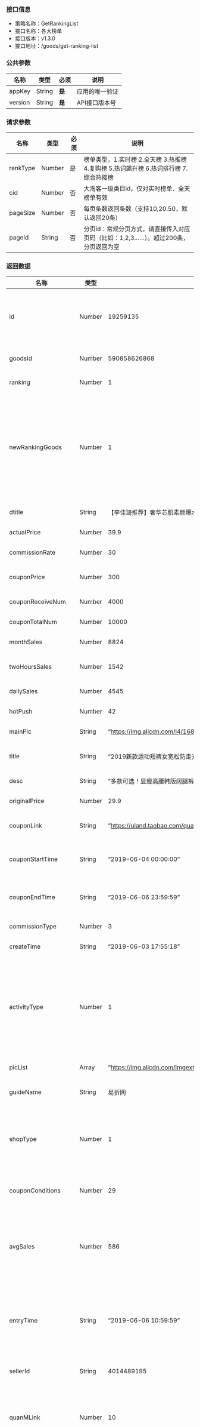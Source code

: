 ### 接口信息
- 策略名称：GetRankingList
- 接口名称：各大榜单
- 接口版本：v1.3.0
- 接口地址：/goods/get-ranking-list

### 公共参数
|名称|类型|必须|说明|
| ------------ | ------------ | ------------ | ------------ |
|appKey|String|**是**|应用的唯一验证|
|version|String|**是**|API接口版本号|

### 请求参数
|名称|类型|必须|说明|
| ------------ | ------------ | ------------ | ------------ |
|rankType|Number|是|榜单类型，1.实时榜 2.全天榜 3.热推榜 4.复购榜 5.热词飙升榜 6.热词排行榜 7.综合热搜榜|
|cid|Number|否|大淘客一级类目id，仅对实时榜单、全天榜单有效|
|pageSize|Number|否|每页条数返回条数（支持10,20.50，默认返回20条）|
|pageId|String|否|分页id：常规分页方式，请直接传入对应页码（比如：1,2,3……）。超过200条，分页返回为空|

### 返回数据
|名称|类型|示例值|说明|
| ------------ | ------------ | ------------ | ------------ |
|id|Number|19259135|商品id，在大淘客的商品id|
|goodsId|Number|590858626868|淘宝商品id|
|ranking|Number|1|榜单名次|
|newRankingGoods|Number|1|是否新上榜商品（12小时内入榜的商品） 0.否1.是|
|dtitle|String|【李佳琦推荐】奢华芯肌素颜爆水霜|短标题|
|actualPrice|Number|39.9|券后价|
|commissionRate|Number|30|佣金比例|
|couponPrice|Number|300|优惠券金额|
|couponReceiveNum|Number|4000|领券量|
|couponTotalNum|Number|10000|券总量|
|monthSales|Number|8824|月销量||
|twoHoursSales|Number|1542|2小时销量||
|dailySales|Number|4545|当天销量|
|hotPush|Number|42|热推值|
|mainPic|String|“https://img.alicdn.com/i4/1687451966/O1CN01rTeKnv1QOTBnyOXDe\_!!1687451966.jpg“|商品图|
|title|String|“2019新款运动短裤女宽松防走光韩版外穿ins潮休闲学生bf夏季阔腿”|商品长标题|
|desc|String|“多款可选！显瘦高腰韩版阔腿裤五分裤，不起球，不掉色。舒适面料，不挑身材，高腰设计”|商品描述|
|originalPrice|Number|29.9|商品原价|
|couponLink|String|“https://uland.taobao.com/quan/detail?sellerId=1687451966&activityId=ffef827d9a5747efbbe02a93c6d7ec13“|优惠券链接|
|couponStartTime|String|“2019-06-04 00:00:00”|优惠券开始时间|
|couponEndTime|String|“2019-06-06 23:59:59”|优惠券结束时间|
|commissionType|Number|3|佣金类型|
|createTime|String|“2019-06-03 17:55:18”|创建时间|
|activityType|Number|1|活动类型，1-无活动，2-淘抢购，3-聚划算|
|picList|Array|“https://img.alicdn.com/imgextra/i2/1687451966/O1CN01WNuZcl1QOTCM9NsrO_!!1687451966.jpg,https://img.alicdn.com/imgextra/i4/1687451966/O1CN01h2ih4v1QOTCOxlZDj_!!1687451966.jpg“|营销图|
|guideName|String|易折网|放单人名称|
|shopType|Number|1|店铺类型，1-天猫，0-淘宝|
|couponConditions|Number|29|优惠券使用条件|
|avgSales|Number|586|日均销量（仅复购榜返回该字段）|
|entryTime|String|“2019-06-06 10:59:59”|入榜时间（仅复购榜返回该字段）|
|sellerId|String|4014489195|淘宝卖家id|
|quanMLink|Number|10|定金，若无定金，则显示0|
|hzQuanOver|Number|100|立减，若无立减金额，则显示0|
|yunfeixian|Number|1|0.不包运费险 1.包运费险|
|estimateAmount|Number|25.2|预估淘礼金|
|freeshipRemoteDistrict|Number|1|偏远地区包邮，0.不包邮，1.包邮|
|top|Number|1|热词榜排名（适用于5.热词飙升榜6.热词排行榜）|
|keyWord|String|螺蛳粉|热搜词（适用于5.热词飙升榜6.热词排行榜）|
|upVal|Number|1|排名提升值（适用于5.热词飙升榜）|
|hotVal|Number|123454|排名热度值|

### 返回示例
```
{
    "status":200,
    "data":{
        "time":1599814496244,
        "code":0,
        "msg":"成功",
        "data":[
            {
                "id":28998308,
                "goodsId":"576874945203",
                "ranking":1,
                "dtitle":"【王锦记】400g南京同仁堂老红糖块",
                "actualPrice":9,
                "commissionRate":40,
                "couponPrice":20,
                "couponReceiveNum":22000,
                "couponTotalNum":100000,
                "monthSales":25851,
                "twoHoursSales":9201,
                "dailySales":21349,
                "hotPush":18606,
                "mainPic":"https://img.alicdn.com/imgextra/i3/2989265740/O1CN01UL7nya1sGy0dbHFf1_!!2989265740.jpg",
                "title":"南京同仁堂正品纯手工古法土老红糖姜茶气血月经黑糖块单独小包装",
                "desc":"只要9元----【同仁堂】一袋足足400克！15：1黄金浓缩！精选甘愿蔗糖，化水无渣，真正的甜而不齁，温补调和，暖宫驱寒、益气补血、美容养颜，四季必备哦！",
                "originalPrice":29,
                "couponLink":"https://uland.taobao.com/quan/detail?sellerId=3076820571&activityId=9a4b6d6f28954fa182a640e514014916",
                "couponStartTime":"2020-09-11 00:00:00",
                "couponEndTime":"2020-09-13 23:59:59",
                "commissionType":3,
                "createTime":"2020-09-10 14:50:35",
                "activityType":1,
                "imgs":"https://img.alicdn.com/imgextra/i4/3076820571/O1CN01mIJvxQ1G5Yld1rCgR_!!3076820571.jpg,https://img.alicdn.com/imgextra/i3/3076820571/O1CN01NQhlX91G5Yl2VKk7z_!!3076820571.jpg,https://img.alicdn.com/imgextra/i2/3076820571/O1CN01zIfvyl1G5Yiipe0nn_!!3076820571.jpg,https://img.alicdn.com/imgextra/i1/3076820571/O1CN012IG5W41G5Ycw6Mjpx_!!3076820571.jpg,https://img.alicdn.com/imgextra/i1/3076820571/O1CN01MMPMtD1G5YkDfIOC7_!!3076820571.jpg",
                "guideName":"券魔方社群直播",
                "shopType":1,
                "couponConditions":"29",
                "newRankingGoods":0,
                "sellerId":"3076820571",
                "quanMLink":0,
                "hzQuanOver":0,
                "yunfeixian":1,
                "estimateAmount":0,
                "freeshipRemoteDistrict":0
            }
        ]
    },
    "msg":"请求成功"
}
```

### 常见错误码
```
{
    msg: "服务器错误",
    code: -1,
    time: 1554365022200
}
```

### 错误码列表
|错误码编码|错误码信息|解决问题办法|
| ------------ | ------------ | ------------ |
|-1|服务器错误|稍后尝试访问|
|1|参数错误|请根据msg提示信息进行修改|